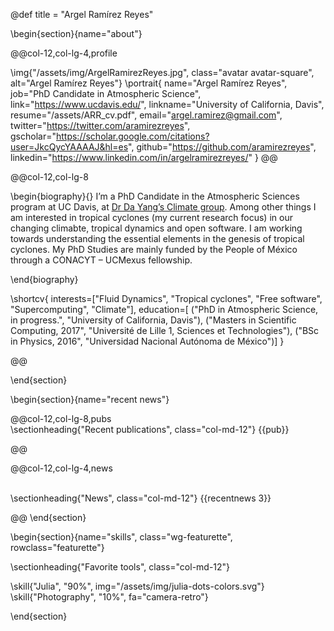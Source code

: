 @def title = "Argel Ramírez Reyes"

<!-- -----------------
     BIOGRAPHY SECTION
     ----------------- -->

\begin{section}{name="about"}

<!-- RIGHT COLUMN -->
@@col-12,col-lg-4,profile

\img{"/assets/img/ArgelRamirezReyes.jpg", class="avatar avatar-square", alt="Argel Ramírez Reyes"}
\portrait{
  name="Argel Ramírez Reyes",
  job="PhD Candidate in Atmospheric Science",
  link="https://www.ucdavis.edu/",
  linkname="University of California, Davis",
  resume="/assets/ARR_cv.pdf",
  email="argel.ramirez@gmail.com",
  twitter="https://twitter.com/aramirezreyes",
  gscholar="https://scholar.google.com/citations?user=JkcQycYAAAAJ&hl=es",
  github="https://github.com/aramirezreyes",
  linkedin="https://www.linkedin.com/in/argelramirezreyes/"
}
@@ <!-- end of column -->


<!-- LEFT COLUMN -->
@@col-12,col-lg-8

\begin{biography}{}
 I’m a PhD Candidate in the Atmospheric Sciences program at UC Davis, at [Dr Da Yang’s Climate group](https://www.yang-climate-group.org/). Among other things I am interested in tropical cyclones (my current research focus) in our changing climabte, tropical dynamics and open software. I am working towards understanding the essential elements in the genesis of tropical cyclones. My PhD Studies are mainly funded by the People of México through a CONACYT – UCMexus fellowship.
 
\end{biography}

\shortcv{
  interests=["Fluid Dynamics", "Tropical cyclones", "Free software", "Supercomputing", "Climate"],
  education=[
    ("PhD in Atmospheric Science, in progress.", "University of California, Davis"),
    ("Masters in Scientific Computing, 2017", "Université de Lille 1, Sciences et Technologies"),
    ("BSc in Physics, 2016", "Universidad Nacional Autónoma de México")]
}

@@ <!-- end of column -->



\end{section}

\begin{section}{name="recent news"}

<!-- --------------
     SHORT PUB LIST SECTION
     -------------- -->


@@col-12,col-lg-8,pubs
 \
\sectionheading{"Recent publications", class="col-md-12"}
{{pub}}

@@


<!-- --------------
     NEWS SECTION
     -------------- -->


@@col-12,col-lg-4,news

 \
\sectionheading{"News", class="col-md-12"}
{{recentnews 3}}

@@
\end{section}



<!-- --------------
     SKILLS SECTION
     -------------- -->

\begin{section}{name="skills", class="wg-featurette", rowclass="featurette"}

\sectionheading{"Favorite tools", class="col-md-12"}

\skill{"Julia", "90%", img="/assets/img/julia-dots-colors.svg"}
\skill{"Photography", "10%", fa="camera-retro"}

\end{section}


